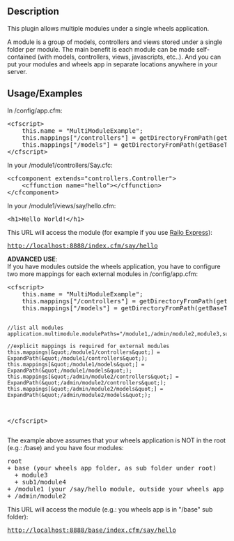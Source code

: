 <h2>Description</h2>
<p>This plugin allows multiple modules under a single wheels application. </p>
<p> A module is a group of models, controllers and views stored under a single folder per module. 
The main benefit is each module can be made self-contained (with models, controllers, views, javascripts, etc..). 
And you can put your modules and wheels app in separate locations anywhere in your server.</p>

<h2>Usage/Examples</h2>
<p>In /config/app.cfm:</p>
<p>
<pre>
&lt;cfscript&gt;
	this.name = &quot;MultiModuleExample&quot;;
	this.mappings[&quot;/controllers&quot;] = getDirectoryFromPath(getBaseTemplatePath()) &amp; &quot;controllers&quot;;
	this.mappings[&quot;/models&quot;] = getDirectoryFromPath(getBaseTemplatePath()) &amp; &quot;models&quot;;
&lt;/cfscript&gt;</pre>
In your /module1/controllers/Say.cfc: </p>
<p>
<pre>
&lt;cfcomponent extends=&quot;controllers.Controller&quot;&gt;
	&lt;cffunction name=&quot;hello&quot;&gt;&lt;/cffunction&gt;
&lt;/cfcomponent&gt;
</pre>
In your /module1/views/say/hello.cfm:</p>
<p>
  <pre>&lt;h1&gt;Hello World!&lt;/h1&gt;</pre>
</p>
<p>
This URL will access the module (for example if you use <a href="http://www.getrailo.org/index.cfm/download/">Railo Express</a>):</p>
<pre><a href="http://localhost:8888/index.cfm/say/hello">http://localhost:8888/index.cfm/say/hello</a></pre>
<p>
<b>ADVANCED USE</b>:<br>
If you have modules outside the wheels application, you have to configure two more mappings for each external modules in /config/app.cfm:<br/>
<pre>
&lt;cfscript&gt;
	this.name = &quot;MultiModuleExample&quot;;
	this.mappings[&quot;/controllers&quot;] = getDirectoryFromPath(getBaseTemplatePath()) &amp; &quot;controllers&quot;;
	this.mappings[&quot;/models&quot;] = getDirectoryFromPath(getBaseTemplatePath()) &amp; &quot;models&quot;;
	
	//list all modules
	application.multimodule.modulePaths="/module1,/admin/module2,module3,sub1/module4";
	
	//explicit mappings is required for external modules
	this.mappings[&quot;/module1/controllers&quot;] = ExpandPath(&quot;/module1/controllers&quot;);
	this.mappings[&quot;/module1/models&quot;] = ExpandPath(&quot;/module1/models&quot;);
	this.mappings[&quot;/admin/module2/controllers&quot;] = ExpandPath(&quot;/admin/module2/controllers&quot;);
	this.mappings[&quot;/admin/module2/models&quot;] = ExpandPath(&quot;/admin/module2/models&quot;);
&lt;/cfscript&gt;</pre>
The example above assumes that your wheels application is NOT in the root (e.g.: /base) and you have four modules:<br/>
<pre>
root
+ base (your wheels app folder, as sub folder under root)
  + module3
  + sub1/module4
+ /module1 (your /say/hello module, outside your wheels app folder)
+ /admin/module2
</pre>
</p>
<p>
This URL will access the module (e.g.: you wheels app is in "/base" sub folder):</p>
<pre><a href="http://localhost:8888/base/index.cfm/say/hello">http://localhost:8888/base/index.cfm/say/hello</a></pre>
<p>
